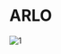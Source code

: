 # ARLO

![1](https://github.com/Elonsolmostafa1/ARLO/assets/62807830/120463d2-1462-48a3-a5bf-9fca505df882)
